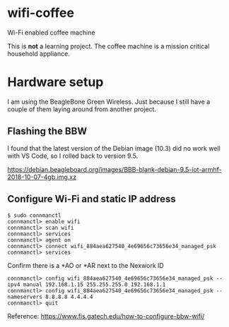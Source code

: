 # wifi-coffee

Wi-Fi enabled coffee machine

This is **not** a learning project. The coffee machine is a mission critical household appliance.

# Hardware setup

I am using the BeagleBone Green Wireless. Just because I still have a couple of them laying around from another project.

## Flashing the BBW

I found that the latest version of the Debian image (10.3) did no work well with VS Code, so I rolled back to version 9.5.

https://debian.beagleboard.org/images/BBB-blank-debian-9.5-iot-armhf-2018-10-07-4gb.img.xz


## Configure Wi-Fi and static IP address

```
$ sudo connmanctl
connmanctl> enable wifi
connmanctl> scan wifi
connmanctl> services
connmanctl> agent on
connmanctl> connect wifi_884aea627540_4e69656c73656e34_managed_psk
connmanctl> services
```
Confirm there is a *AO or *AR next to the Nexwork ID
```
connmanctl> config wifi_884aea627540_4e69656c73656e34_managed_psk --ipv4 manual 192.168.1.15 255.255.255.0 192.168.1.1
connmanctl> config wifi_884aea627540_4e69656c73656e34_managed_psk --nameservers 8.8.8.8 4.4.4.4
connmanctl> quit
```

Reference: https://www.fis.gatech.edu/how-to-configure-bbw-wifi/
